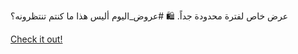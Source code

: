 عرض خاص لفترة محدودة جداً. 🛍️ #عروض_اليوم أليس هذا ما كنتم تنتظرونه؟

[Check it out!](https://www.facebook.com/share/17TW2PL6Tj/)